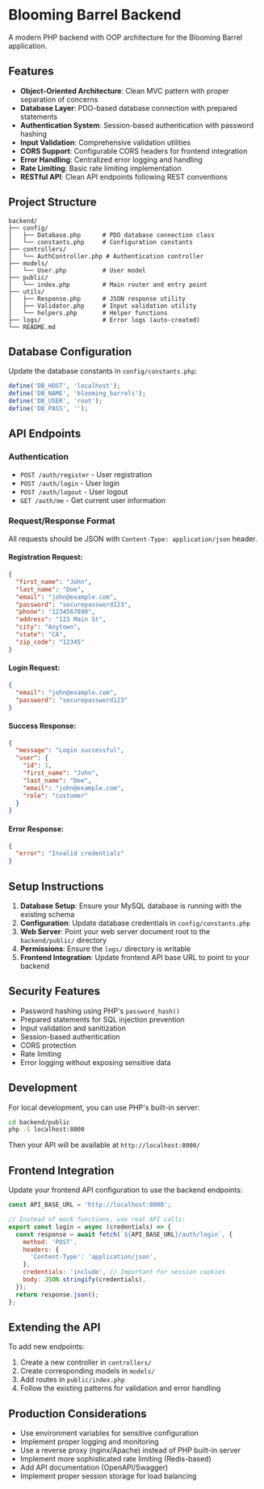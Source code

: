 # Blooming Barrel Backend

A modern PHP backend with OOP architecture for the Blooming Barrel application.

## Features

- **Object-Oriented Architecture**: Clean MVC pattern with proper separation of concerns
- **Database Layer**: PDO-based database connection with prepared statements
- **Authentication System**: Session-based authentication with password hashing
- **Input Validation**: Comprehensive validation utilities
- **CORS Support**: Configurable CORS headers for frontend integration
- **Error Handling**: Centralized error logging and handling
- **Rate Limiting**: Basic rate limiting implementation
- **RESTful API**: Clean API endpoints following REST conventions

## Project Structure

```
backend/
├── config/
│   ├── Database.php      # PDO database connection class
│   └── constants.php     # Configuration constants
├── controllers/
│   └── AuthController.php # Authentication controller
├── models/
│   └── User.php          # User model
├── public/
│   └── index.php         # Main router and entry point
├── utils/
│   ├── Response.php      # JSON response utility
│   ├── Validator.php     # Input validation utility
│   └── helpers.php       # Helper functions
├── logs/                 # Error logs (auto-created)
└── README.md
```

## Database Configuration

Update the database constants in `config/constants.php`:

```php
define('DB_HOST', 'localhost');
define('DB_NAME', 'blooming_barrels');
define('DB_USER', 'root');
define('DB_PASS', '');
```

## API Endpoints

### Authentication

- `POST /auth/register` - User registration
- `POST /auth/login` - User login
- `POST /auth/logout` - User logout
- `GET /auth/me` - Get current user information

### Request/Response Format

All requests should be JSON with `Content-Type: application/json` header.

#### Registration Request:
```json
{
  "first_name": "John",
  "last_name": "Doe",
  "email": "john@example.com",
  "password": "securepassword123",
  "phone": "1234567890",
  "address": "123 Main St",
  "city": "Anytown",
  "state": "CA",
  "zip_code": "12345"
}
```

#### Login Request:
```json
{
  "email": "john@example.com",
  "password": "securepassword123"
}
```

#### Success Response:
```json
{
  "message": "Login successful",
  "user": {
    "id": 1,
    "first_name": "John",
    "last_name": "Doe",
    "email": "john@example.com",
    "role": "customer"
  }
}
```

#### Error Response:
```json
{
  "error": "Invalid credentials"
}
```

## Setup Instructions

1. **Database Setup**: Ensure your MySQL database is running with the existing schema
2. **Configuration**: Update database credentials in `config/constants.php`
3. **Web Server**: Point your web server document root to the `backend/public/` directory
4. **Permissions**: Ensure the `logs/` directory is writable
5. **Frontend Integration**: Update frontend API base URL to point to your backend

## Security Features

- Password hashing using PHP's `password_hash()`
- Prepared statements for SQL injection prevention
- Input validation and sanitization
- Session-based authentication
- CORS protection
- Rate limiting
- Error logging without exposing sensitive data

## Development

For local development, you can use PHP's built-in server:

```bash
cd backend/public
php -S localhost:8000
```

Then your API will be available at `http://localhost:8000/`

## Frontend Integration

Update your frontend API configuration to use the backend endpoints:

```javascript
const API_BASE_URL = 'http://localhost:8000';

// Instead of mock functions, use real API calls:
export const login = async (credentials) => {
  const response = await fetch(`${API_BASE_URL}/auth/login`, {
    method: 'POST',
    headers: {
      'Content-Type': 'application/json',
    },
    credentials: 'include', // Important for session cookies
    body: JSON.stringify(credentials),
  });
  return response.json();
};
```

## Extending the API

To add new endpoints:

1. Create a new controller in `controllers/`
2. Create corresponding models in `models/`
3. Add routes in `public/index.php`
4. Follow the existing patterns for validation and error handling

## Production Considerations

- Use environment variables for sensitive configuration
- Implement proper logging and monitoring
- Use a reverse proxy (nginx/Apache) instead of PHP built-in server
- Implement more sophisticated rate limiting (Redis-based)
- Add API documentation (OpenAPI/Swagger)
- Implement proper session storage for load balancing
